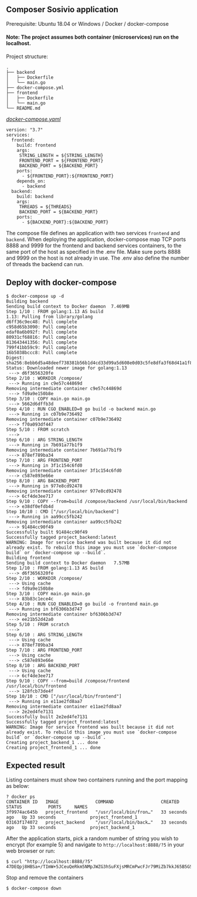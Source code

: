 ## Composer Sosivio application

Prerequisite: Ubuntu 18.04 or Windows / Docker / docker-compose

#### Note: The project assumes both container (microservices) run on the localhost.

Project structure:
```
.
├── backend
│   ├── Dockerfile
│   └── main.go
├── docker-compose.yml
├── frontend
│   ├── Dockerfile
│   └── main.go
└── README.md
```

[_docker-compose.yaml_](docker-compose.yaml)
```
version: "3.7"
services:
  frontend:
    build: frontend
    args:
     STRING_LENGTH = ${STRING_LENGTH}
     FRONTEND_PORT = ${FRONTEND_PORT}
     BACKEND_PORT = ${BACKEND_PORT}
    ports:
      - ${FRONTEND_PORT}:${FRONTEND_PORT}
    depends_on:
      - backend
  backend:
    build: backend
    args:
     THREADS = ${THREADS}
     BACKEND_PORT = ${BACKEND_PORT}
    ports:
      - ${BACKEND_PORT}:${BACKEND_PORT}
```
The compose file defines an application with two services `frontend` and `backend`.
When deploying the application, docker-compose map TCP ports 8888 and 9999 for the frontend and backend services containers, to the same port of the host as specified in the .env file.
Make sure ports 8888 and 9999 on the host is not already in use.
The .env also define the number of threads the backend can run.

## Deploy with docker-compose

```
$ docker-compose up -d
Building backend
Sending build context to Docker daemon  7.469MB
Step 1/10 : FROM golang:1.13 AS build
1.13: Pulling from library/golang
d6ff36c9ec48: Pull complete
c958d65b3090: Pull complete
edaf0a6b092f: Pull complete
80931cf68816: Pull complete
813643441356: Pull complete
799f41bb59c9: Pull complete
16b5038bccc8: Pull complete
Digest: sha256:8ebb6d5a48deef738381b56b1d4cd33d99a5d608e0d03c5fe8dfa3f68d41a1f8
Status: Downloaded newer image for golang:1.13
 ---> d6f3656320fe
Step 2/10 : WORKDIR /compose/
 ---> Running in c9e57c44869d
Removing intermediate container c9e57c44869d
 ---> fd9a9e150b8e
Step 3/10 : COPY main.go main.go
 ---> 5662d6dffb3d
Step 4/10 : RUN CGO_ENABLED=0 go build -o backend main.go
 ---> Running in c07b9e736492
Removing intermediate container c07b9e736492
 ---> f70a093df447
Step 5/10 : FROM scratch
 --->
Step 6/10 : ARG STRING_LENGTH
 ---> Running in 7b691a77b1f9
Removing intermediate container 7b691a77b1f9
 ---> 878ef789ba34
Step 7/10 : ARG FRONTEND_PORT
 ---> Running in 3f1c154c6fd0
Removing intermediate container 3f1c154c6fd0
 ---> c587e893e66e
Step 8/10 : ARG BACKEND_PORT
 ---> Running in 977e8cd92478
Removing intermediate container 977e8cd92478
 ---> 6cf4de3ee717
Step 9/10 : COPY --from=build /compose/backend /usr/local/bin/backend
 ---> e38df0efdb4d
Step 10/10 : CMD ["/usr/local/bin/backend"]
 ---> Running in aa99cc5fb242
Removing intermediate container aa99cc5fb242
 ---> 91484cc90f49
Successfully built 91484cc90f49
Successfully tagged project_backend:latest
WARNING: Image for service backend was built because it did not already exist. To rebuild this image you must use `docker-compose build` or `docker-compose up --build`.
Building frontend
Sending build context to Docker daemon   7.57MB
Step 1/10 : FROM golang:1.13 AS build
 ---> d6f3656320fe
Step 2/10 : WORKDIR /compose/
 ---> Using cache
 ---> fd9a9e150b8e
Step 3/10 : COPY main.go main.go
 ---> 83b83c1ece4c
Step 4/10 : RUN CGO_ENABLED=0 go build -o frontend main.go
 ---> Running in bf6306b3d747
Removing intermediate container bf6306b3d747
 ---> ee21b52d42a0
Step 5/10 : FROM scratch
 --->
Step 6/10 : ARG STRING_LENGTH
 ---> Using cache
 ---> 878ef789ba34
Step 7/10 : ARG FRONTEND_PORT
 ---> Using cache
 ---> c587e893e66e
Step 8/10 : ARG BACKEND_PORT
 ---> Using cache
 ---> 6cf4de3ee717
Step 9/10 : COPY --from=build /compose/frontend /usr/local/bin/frontend
 ---> 128fcb73de4f
Step 10/10 : CMD ["/usr/local/bin/frontend"]
 ---> Running in e11ae2fd8aa7
Removing intermediate container e11ae2fd8aa7
 ---> 2e2ed4fe7131
Successfully built 2e2ed4fe7131
Successfully tagged project_frontend:latest
WARNING: Image for service frontend was built because it did not already exist. To rebuild this image you must use `docker-compose build` or `docker-compose up --build`.
Creating project_backend_1 ... done
Creating project_frontend_1 ... done
```

## Expected result

Listing containers must show two containers running and the port mapping as below:
```
? docker ps
CONTAINER ID   IMAGE              COMMAND                  CREATED          STATUS          PORTS     NAMES
3f9974ac645b   project_frontend   "/usr/local/bin/fron…"   33 seconds ago   Up 33 seconds             project_frontend_1
03163f174072   project_backend    "/usr/local/bin/back…"   33 seconds ago   Up 33 seconds             project_backend_1
```

After the application starts, pick a random number of string you wish to encrypt (for example 5) and navigate to `http://localhost:8888/?5` in your web browser or run:
```
$ curl "http://localhost:8888/?5"
47DEQpj8HBSa+/TImW+5JCeuQeRkm5NMpJWZG3hSuFXjsMRCmPwcFJr79MiZb7kkJ65B5GSbk0yklZkbeFK4VeOwxEKY/BwUmvv0yJlvuSQnrkHkZJuTTKSVmRt4UrhV47DEQpj8HBSa+/TImW+5JCeuQeRkm5NMpJWZG3hSuFXZyRTLFm0zLhhj1yqIeSROFInlnjkNUOjEdTEQ2snG1g==
```

Stop and remove the containers
```
$ docker-compose down
```
